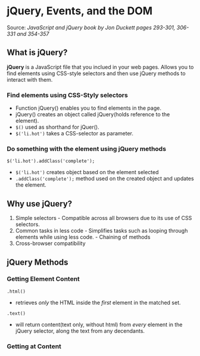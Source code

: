 # jQuery, Events, and the DOM

Source: *JavaScript and jQuery book by Jon Duckett pages 293-301, 306-331 and 354-357*

## What is jQuery?

**jQuery** is a JavaScript file that you inclued in your web pages.
Allows you to find elements using CSS-style selectors and then use jQuery methods to interact with them.

### Find elements using CSS-Styly selectors

  - Function jQuery() enables you to find elements in the page.
  - jQuery() creates an object called jQuery(holds reference to the element).
  - `$()` used as shorthand for jQuer().
  - `$('li.hot')` takes a CSS-selector as parameter.
  
### Do something with the element using jQuery methods

`$('li.hot').addClass('complete');`
  - `$('li.hot')` creates object based on the element selected
  - `.addClass('complete');` method used on the created object and updates the element.


## Why use jQuery?

  1. Simple selectors
    - Compatible across all browsers due to its use of CSS selectors.
  2. Common tasks in less code
    - Simplifies tasks such as looping through elements while using less code.
    - Chaining of methods
  3. Cross-browser compatibility

## jQuery Methods

### Getting Element Content

`.html()`
  - retrieves *only* the HTML inside the *first* element in the matched set.

`.text()`
  - will return content(text only, without html) from *every* element in the jQuery selector, along the text from any decendants.
  
### Getting at Content


